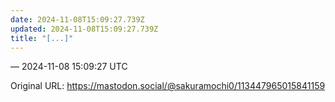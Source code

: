```yaml
---
date: 2024-11-08T15:09:27.739Z
updated: 2024-11-08T15:09:27.739Z
title: "[...]"
---
```




&mdash; 2024-11-08 15:09:27 UTC

Original URL: https://mastodon.social/@sakuramochi0/113447965015841159
